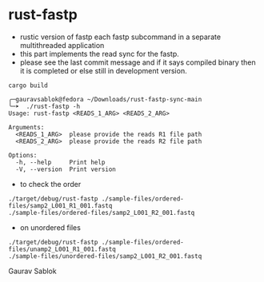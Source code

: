 # rust-fastp

- rustic version of fastp each fastp subcommand in a separate multithreaded application
- this part implements the read sync for the fastp.
- please see the last commit message and if it says compiled binary then it is completed or else still in development version.

```
cargo build
```
```
╭─gauravsablok@fedora ~/Downloads/rust-fastp-sync-main  
╰─➤  ./rust-fastp -h
Usage: rust-fastp <READS_1_ARG> <READS_2_ARG>

Arguments:
  <READS_1_ARG>  please provide the reads R1 file path
  <READS_2_ARG>  please provide the reads R2 file path

Options:
  -h, --help     Print help
  -V, --version  Print version
```

- to check the order
```
./target/debug/rust-fastp ./sample-files/ordered-files/samp2_L001_R1_001.fastq 
./sample-files/ordered-files/samp2_L001_R2_001.fastq
```
- on unordered files 
```
./target/debug/rust-fastp ./sample-files/ordered-files/unamp2_L001_R1_001.fastq 
./sample-files/unordered-files/samp2_L001_R2_001.fastq
```
Gaurav Sablok
